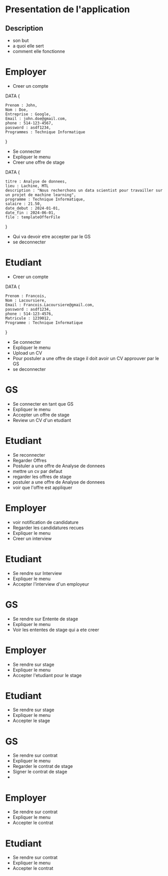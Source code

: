 # Presentation de l'application
## Description
- son but
- a quoi elle sert
- comment elle fonctionne

# Employer

- Creer un compte

DATA {

    Prenom : John,
    Nom : Doe,
    Entreprise : Google,
    Email : john.doe@gmail.com,
    phone : 514-123-4567,
    password : asdf1234,
    Programmes : Technique Informatique
}

- Se connecter
- Expliquer le menu
- Creer une offre de stage

DATA { 

    titre : Analyse de donnees,
    lieu : Lachine, MTL
    description : "Nous recherchons un data scientist pour travailler sur un projet de machine learning",
    programme : Technique Informatique,
    salaire : 21.50,
    date_debut : 2024-01-01,
    date_fin : 2024-06-01,
    file : templateOfferFile
}
- Qui va devoir etre accepter par le GS
- se deconnecter


# Etudiant

- Creer un compte

DATA {
    
    Prenom : Francois,
    Nom : Lacoursiere,
    Email : Francois.Lacoursiere@gmail.com,
    password : asdf1234,
    phone : 514-123-4576,
    Matricule : 1239012,
    Programme : Technique Informatique
}
- Se connecter
- Expliquer le menu
- Upload un CV
- Pour postuler a une offre de stage il doit avoir un CV approuver par le GS
- se deconnecter

# GS
- Se connecter en tant que GS
- Expliquer le menu
- Accepter un offre de stage
- Review un CV d'un etudiant

# Etudiant
- Se reconnecter
- Regarder Offres
- Postuler a une offre de Analyse de donnees
- mettre un cv par defaut
- regarder les offres de stage
- postuler a une offre de Analyse de donnees
- voir que l'offre est appliquer


# Employer

- voir notification de candidature
- Regarder les candidatures recues
- Expliquer le menu
- Creer un interview

# Etudiant

- Se rendre sur Interview
- Expliquer le menu
- Accepter l'interview d'un employeur

# GS
- Se rendre sur Entente de stage
- Expliquer le menu
- Voir les ententes de stage qui a ete creer

# Employer
- Se rendre sur stage
- Expliquer le menu
- Accepter l'etudiant pour le stage

# Etudiant
- Se rendre sur stage
- Expliquer le menu
- Accepter le stage

# GS
- Se rendre sur contrat
- Expliquer le menu
- Regarder le contrat de stage
- Signer le contrat de stage
- 
# Employer
- Se rendre sur contrat
- Expliquer le menu
- Accepter le contrat

# Etudiant
- Se rendre sur contrat
- Expliquer le menu
- Accepter le contrat



